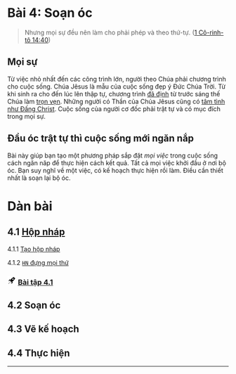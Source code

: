 # Bài 4: Soạn óc

> Nhưng mọi sự đều nên làm cho phải phép và theo thứ-tự. ([1 Cô-rinh-tô 14:40])

## Mọi sự

Từ việc nhỏ nhất đến các công trình lớn, người theo Chúa phải chương trình cho cuộc sống.
Chúa Jêsus là mẫu của cuộc sống đẹp ý Đức Chúa Trời.
Từ khi sinh ra cho đến lúc lên thập tự, chương trình [đã định][Giăng 3:19] từ trước sáng thế Chúa làm [trọn vẹn][Gia-cơ 1:15].
Những người có Thần của Chúa Jêsus cũng có [tâm tình như Đấng Christ][Phi-líp 2:5].
Cuộc sống của người cơ đốc phải trật tự và có mục đích trong mọi sự.

## Đầu óc trật tự thì cuộc sống mới ngăn nắp

Bài này giúp bạn tạo một phương pháp sắp đặt _mọi việc_ trong cuộc sống cách ngăn năp để thực hiện cách kết quả.
Tất cả mọi việc khởi đầu ở nơi bộ óc.
Bạn suy nghĩ về một việc, có kế hoạch thực hiện rồi làm.
Điều cần thiết nhất là soạn lại bộ óc.

# Dàn bài

## 4.1 [Hộp nháp](section-1.md)

4.1.1 [Tạo hộp nháp][4.1.1]

4.1.2 [`HN` đựng mọi thứ][4.1.2]

### <img src="../../icons/flying-bottle.svg" width="20"> [Bài tập 4.1][4.1 Ex]

## 4.2 Soạn óc

## 4.3 Vẽ kế hoạch

## 4.4 Thực hiện

---

[1 Cô-rinh-tô 14:40]: https://twosparro.ws/bible/cadman.1co.14.40
[Giăng 3:19]: https://twosparro.ws/bible/cadman.jn.3.19
[Gia-cơ 1:15]: https://twosparro.ws/bible/cadman.jas.1.15
[Phi-líp 2:5]: https://twosparro.ws/bible/cadman.phi.2.5

[4.1.1]: section-1.md#411-t%E1%BA%A1o-hn
[4.1.2]: section-1.md#412-h%E1%BB%99p-nh%C3%A1p-%C4%91%E1%BB%B1ng-m%E1%BB%8Di-th%E1%BB%A9
[4.1 Ex]: section-1.md#th%E1%BB%B1c-hi%E1%BB%87n-b%C3%A0i-t%E1%BA%ADp-41
